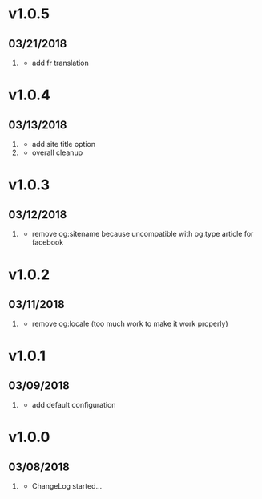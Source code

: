 # v1.0.5
## 03/21/2018

1. [](#new)
   * add fr translation

# v1.0.4
## 03/13/2018

1. [](#new)
   * add site title option
1. [](#improved)
   * overall cleanup

# v1.0.3
## 03/12/2018

1. [](#bugfix)
   * remove og:sitename because uncompatible with og:type article for facebook

# v1.0.2
## 03/11/2018

1. [](#bugfix)
   * remove og:locale (too much work to make it work properly)

# v1.0.1
## 03/09/2018

1. [](#bugfix)
   * add default configuration

# v1.0.0
## 03/08/2018

1. [](#new)
   * ChangeLog started...
